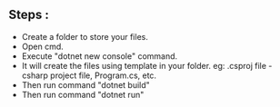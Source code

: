## Steps :

- Create a folder to store your files.
- Open cmd.
- Execute "dotnet new console" command.
- It will create the files using template in your folder. eg: .csproj file - csharp project file, Program.cs, etc.
- Then run command "dotnet build"
- Then run command "dotnet run"
